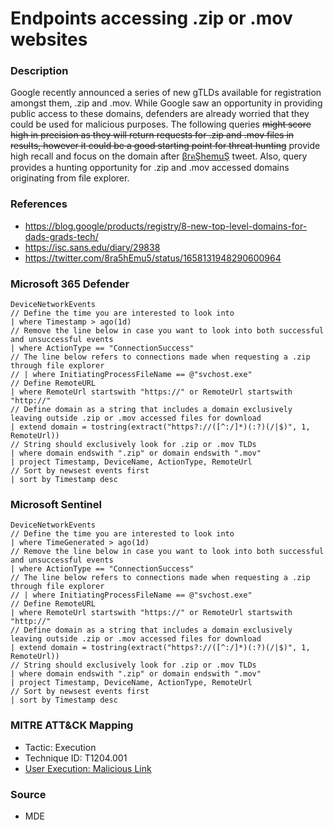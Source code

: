 # Endpoints accessing .zip or .mov websites

### Description

Google recently announced a series of new gTLDs available for registration amongst them, .zip and .mov. While Google saw an opportunity in providing public access to these domains, defenders are already worried that they could be used for malicious purposes. The following queries ~~might score high in precision as they will return requests for .zip and .mov files in results, however it could be a good starting point for threat hunting~~ provide high recall and focus on the domain after [βrคŞhemuŞ](https://twitter.com/8ra5hEmu5/status/1658131948290600964) tweet. Also, query provides a hunting opportunity for .zip and .mov accessed domains originating from file explorer.

### References
- https://blog.google/products/registry/8-new-top-level-domains-for-dads-grads-tech/
- https://isc.sans.edu/diary/29838
- https://twitter.com/8ra5hEmu5/status/1658131948290600964

### Microsoft 365 Defender
```
DeviceNetworkEvents
// Define the time you are interested to look into
| where Timestamp > ago(1d)
// Remove the line below in case you want to look into both successful and unsuccessful events
| where ActionType == "ConnectionSuccess"
// The line below refers to connections made when requesting a .zip through file explorer
// | where InitiatingProcessFileName == @"svchost.exe"
// Define RemoteURL
| where RemoteUrl startswith "https://" or RemoteUrl startswith "http://"
// Define domain as a string that includes a domain exclusively leaving outside .zip or .mov accessed files for download
| extend domain = tostring(extract("https?://([^:/]*)(:?)(/|$)", 1, RemoteUrl)) 
// String should exclusively look for .zip or .mov TLDs
| where domain endswith ".zip" or domain endswith ".mov"
| project Timestamp, DeviceName, ActionType, RemoteUrl
// Sort by newsest events first
| sort by Timestamp desc 
```

### Microsoft Sentinel
```
DeviceNetworkEvents
// Define the time you are interested to look into
| where TimeGenerated > ago(1d)
// Remove the line below in case you want to look into both successful and unsuccessful events
| where ActionType == "ConnectionSuccess"
// The line below refers to connections made when requesting a .zip through file explorer
// | where InitiatingProcessFileName == @"svchost.exe"
// Define RemoteURL
| where RemoteUrl startswith "https://" or RemoteUrl startswith "http://"
// Define domain as a string that includes a domain exclusively leaving outside .zip or .mov accessed files for download
| extend domain = tostring(extract("https?://([^:/]*)(:?)(/|$)", 1, RemoteUrl)) 
// String should exclusively look for .zip or .mov TLDs
| where domain endswith ".zip" or domain endswith ".mov"
| project Timestamp, DeviceName, ActionType, RemoteUrl
// Sort by newsest events first
| sort by Timestamp desc 
```

### MITRE ATT&CK Mapping
- Tactic: Execution
- Technique ID: T1204.001
- [User Execution: Malicious Link](https://attack.mitre.org/techniques/T1204/001/)

### Source
- MDE
